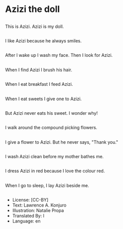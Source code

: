 # Azizi the doll

##
This is Azizi.
Azizi is my doll.

##
I like Azizi because he
always smiles.

##
After I wake up I wash
my face.
Then I look for Azizi.

##
When I find Azizi I brush
his hair.

##
When I eat breakfast I
feed Azizi.

##
When I eat sweets I
give one to Azizi.

##
But Azizi never eats his
sweet.
I wonder why!

##
I walk around the
compound picking
flowers.

##
I give a flower to Azizi.
But he never says,
"Thank you."

##
I wash Azizi clean
before my mother
bathes me.

##
I dress Azizi in red
because I love the
colour red.

##
When I go to sleep, I lay
Azizi beside me.

##
* License: [CC-BY]
* Text: Lawrence A. Konjuro
* Illustration: Natalie Propa
* Translated By: l
* Language: en
